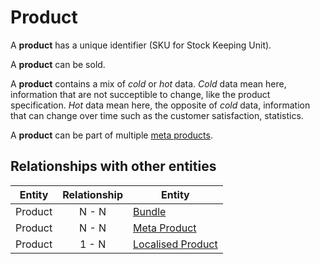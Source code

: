 # Product

A **product** has a unique identifier (SKU for Stock Keeping Unit).

A **product** can be sold.

A **product** contains a mix of _cold_ or _hot_ data. _Cold_ data mean here, information that are not succeptible to change, like the product specification. _Hot_ data mean here, the opposite of _cold_ data, information that can change over time such as the customer satisfaction, statistics.

A **product** can be part of multiple [meta products].

## Relationships with other entities

| Entity | Relationship | Entity |
| --- |:--------:| --- |
| Product | N - N | [Bundle] |
| Product | N - N | [Meta Product] |
| Product | 1 - N | [Localised Product] |



[Bundle]: ../bundle.md
[Localised Product]: ../localised-product.md
[meta products]: ../meta-product.md
[Meta Product]: ../meta-product.md
